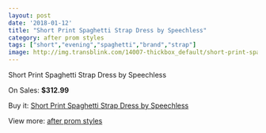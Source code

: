 ```yaml
---
layout: post
date: '2018-01-12'
title: "Short Print Spaghetti Strap Dress by Speechless"
category: after prom styles
tags: ["short","evening","spaghetti","brand","strap"]
image: http://img.transblink.com/14007-thickbox_default/short-print-spaghetti-strap-dress-by-speechless.jpg
---
```

Short Print Spaghetti Strap Dress by Speechless

On Sales: **$312.99**
<a href="https://www.transblink.com/en/after-prom-styles/4484-short-print-spaghetti-strap-dress-by-speechless.html"><amp-img layout="responsive" width="600" height="600" src="//img.transblink.com/14007-thickbox_default/short-print-spaghetti-strap-dress-by-speechless.jpg" alt="Short Print Spaghetti Strap Dress by Speechless 0" /></a>
<a href="https://www.transblink.com/en/after-prom-styles/4484-short-print-spaghetti-strap-dress-by-speechless.html"><amp-img layout="responsive" width="600" height="600" src="//img.transblink.com/14009-thickbox_default/short-print-spaghetti-strap-dress-by-speechless.jpg" alt="Short Print Spaghetti Strap Dress by Speechless 1" /></a>
<a href="https://www.transblink.com/en/after-prom-styles/4484-short-print-spaghetti-strap-dress-by-speechless.html"><amp-img layout="responsive" width="600" height="600" src="//img.transblink.com/14008-thickbox_default/short-print-spaghetti-strap-dress-by-speechless.jpg" alt="Short Print Spaghetti Strap Dress by Speechless 2" /></a>

Buy it: [Short Print Spaghetti Strap Dress by Speechless](https://www.transblink.com/en/after-prom-styles/4484-short-print-spaghetti-strap-dress-by-speechless.html "Short Print Spaghetti Strap Dress by Speechless")

View more: [after prom styles](https://www.transblink.com/en/55-after-prom-styles "after prom styles")